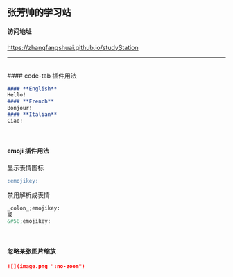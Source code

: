 ## 张芳帅的学习站

#### 访问地址

https://zhangfangshuai.github.io/studyStation


---

<br>
#### code-tab 插件用法

```markdown
#### **English**
Hello!
#### **French**
Bonjour!
#### **Italian**
Ciao!
```

<br>

#### emoji 插件用法

显示表情图标
```markdown
:emojikey:
```

禁用解析成表情
```markdown
_colon_;emojikey:
或
&#58;emojikey:
```

<br>

#### 忽略某张图片缩放
```markdown
![](image.png ":no-zoom")
```